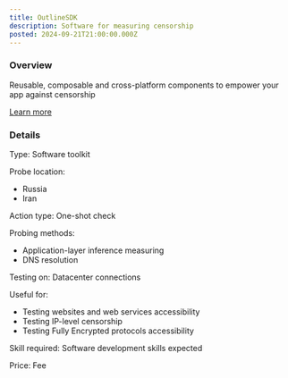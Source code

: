 ```yaml
---
title: OutlineSDK
description: Software for measuring censorship
posted: 2024-09-21T21:00:00.000Z
---
```

### Overview
Reusable, composable and cross-platform components to empower your app against censorship

[Learn more](https://www.kaggle.com/code/vinifortuna/using-outline-sdk-tools)

### Details
Type: Software toolkit 

Probe location:
>
 - Russia
 - Iran

Action type: One-shot check

Probing methods:
>
 - Application-layer inference measuring
 - DNS resolution

Testing on: Datacenter connections

Useful for:
>
 - Testing websites and web services accessibility 
 - Testing IP-level censorship
 - Testing Fully Encrypted protocols accessibility

Skill required: Software development skills expected

Price: Fee
